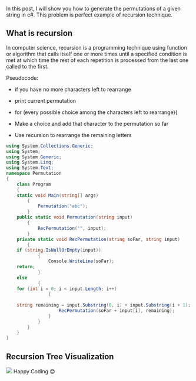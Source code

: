 
In this post, I will show you how to generate the permutations of a given string in c#. This problem is perfect example of recursion technique.

## What is recursion
In computer science, recursion is a programming technique using function or algorithm that calls itself one or more times until a specified condition is met at which time the rest of each repetition is processed from the last one called to the first.


Pseudocode:
-  if you have no more characters left to rearrange
-  print current permutation
  - for (every possible choice among the characters left
to rearrange){

-  Make a choice and add that character to the permutation 
 so far
 - Use recursion to rearrange the remaining letters


```csharp
using System.Collections.Generic;
using System;
using System.Generic;
using System.Linq;
using System.Text;
namespace Permutation
{
    class Program
    {
    static void Main(string[] args)
        {
            Permutation("abc");
        }
    public static void Permutation(string input)
        {
            RecPermutation("", input);
        }
    private static void RecPermutation(string soFar, string input)
        {
    if (string.IsNullOrEmpty(input))
            {
                Console.WriteLine(soFar);
    return;
            }
    else
            {
    for (int i = 0; i < input.Length; i++)
                {
                    
    string remaining = input.Substring(0, i) + input.Substring(i + 1);
                    RecPermutation(soFar + input[i], remaining);
                }
            }
        }
    }
}

```

## Recursion Tree Visualization

![](https://1.bp.blogspot.com/-p2ifD-oxOUM/YLxsBJZLpnI/AAAAAAAAOv8/pz_FPx595o8rNkgilEqfo2T27dPSLwbTgCLcBGAsYHQ/s16000/permutation.gif)
Happy Coding 😊
<!--stackedit_data:
eyJoaXN0b3J5IjpbMTQzMTE2MjMxMl19
-->